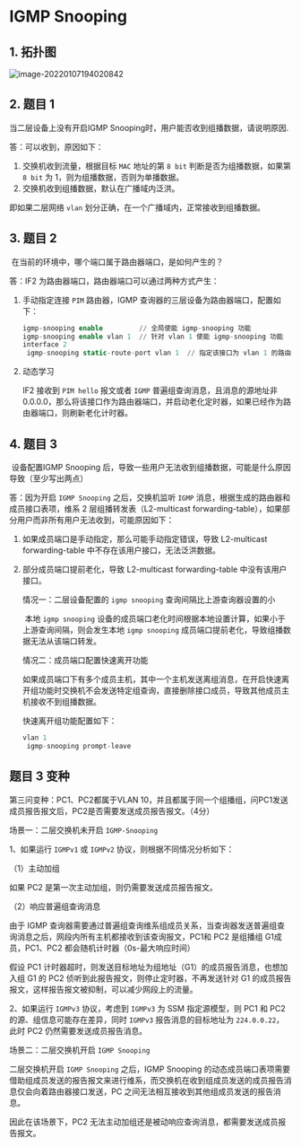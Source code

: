 # IGMP Snooping

## 1. 拓扑图

![image-20220107194020842](https://s2.loli.net/2022/01/07/YOFe4RjqNLnmPzT.png)

## 2. 题目 1

当二层设备上没有开启IGMP Snooping时，用户能否收到组播数据，请说明原因.

答：可以收到，原因如下：

1. 交换机收到流量，根据目标 `MAC` 地址的第 `8 bit` 判断是否为组播数据，如果第 `8 bit` 为 1，则为组播数据，否则为单播数据。
2. 交换机收到组播数据，默认在广播域内泛洪。

即如果二层网络 `vlan` 划分正确，在一个广播域内，正常接收到组播数据。

## 3. 题目 2

​	在当前的环境中，哪个端口属于路由器端口，是如何产生的？

答：IF2 为路由器端口，路由器端口可以通过两种方式产生：

1. 手动指定连接 `PIM` 路由器，IGMP 查询器的三层设备为路由器端口，配置如下：

   ```sql
   igmp-snooping enable			// 全局使能 igmp-snooping 功能
   igmp-snooping enable vlan 1	// 针对 vlan 1 使能 igmp-snooping 功能
   interface 2
   	igmp-snooping static-route-port vlan 1	// 指定该接口为 vlan 1 的路由接口
   ```

2. 动态学习

   IF2 接收到 `PIM hello` 报文或者 `IGMP` 普遍组查询消息，且消息的源地址非 0.0.0.0，那么将该接口作为路由器端口，并启动老化定时器，如果已经作为路由器端口，则刷新老化计时器。

## 4. 题目 3

​	设备配置IGMP Snooping 后，导致一些用户无法收到组播数据，可能是什么原因导致（至少写出两点）

答：因为开启 `IGMP Snooping` 之后，交换机监听 `IGMP` 消息，根据生成的路由器和成员接口表项，维系 2 层组播转发表（L2-multicast forwarding-table），如果部分用户而非所有用户无法收到，可能原因如下：

1. 如果成员端口是手动指定，那么可能手动指定错误，导致 L2-multicast forwarding-table 中不存在该用户接口，无法泛洪数据。

2. 部分成员端口提前老化，导致 L2-multicast forwarding-table 中没有该用户接口。

   情况一：二层设备配置的 `igmp snooping` 查询间隔比上游查询器设置的小

   ​	本地 `igmp snooping` 设备的成员端口老化时间根据本地设置计算，如果小于上游查询间隔，则会发生本地 `igmp snooping` 成员端口提前老化，导致组播数据无法从该端口转发。

   情况二：成员端口配置快速离开功能

   ​	如果成员端口下有多个成员主机，其中一个主机发送离组消息，在开启快速离开组功能时交换机不会发送特定组查询，直接删除接口成员，导致其他成员主机接收不到组播数据。

   快速离开组功能配置如下：
   
   ```sql
   vlan 1
   	igmp-snooping prompt-leave
   ```
   
   

## 题目 3 变种

第三问变种：PC1、PC2都属于VLAN 10，并且都属于同一个组播组，问PC1发送成员报告报文后，PC2是否需要发送成员报告报文。（4分）

场景一：二层交换机未开启 `IGMP-Snooping`

1、如果运行 `IGMPv1` 或 `IGMPv2` 协议，则根据不同情况分析如下：

（1）主动加组

如果 PC2 是第一次主动加组，则仍需要发送成员报告报文。

（2）响应普遍组查询消息

由于 IGMP 查询器需要通过普遍组查询维系组成员关系，当查询器发送普遍组查询消息之后，网段内所有主机都接收到该查询报文，PC1和 PC2 是组播组 G1成员，PC1、PC2 都会随机计时器（0s-最大响应时间）

假设 PC1 计时器超时，则发送目标地址为组地址（G1）的成员报告消息，也想加入组 G1 的 PC2 侦听到此报告报文，则停止定时器，不再发送针对 G1 的成员报告报文，这样报告报文被抑制，可以减少网段上的流量。

2、如果运行 `IGMPv3` 协议，考虑到 `IGMPv3` 为 SSM 指定源模型，则 PC1 和 PC2 的源、组信息可能存在差异，同时 `IGMPv3` 报告消息的目标地址为 `224.0.0.22`，此时 PC2 仍然需要发送成员报告消息。



场景二：二层交换机开启 `IGMP Snooping`

二层交换机开启 `IGMP Snooping` 之后，IGMP Snooping 的动态成员端口表项需要借助组成员发送的报告报文来进行维系，而交换机在收到组成员发送的成员报告消息仅会向着路由器接口发送，PC 之间无法相互接收到其他组成员发送的报告消息。

因此在该场景下，PC2 无法主动加组还是被动响应查询消息，都需要发送成员报告报文。

